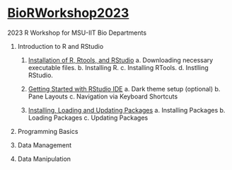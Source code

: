 # [BioRWorkshop2023](https://rvcuenca.github.io/BioRWorkshop2023/)
2023 R Workshop for MSU-IIT Bio Departments

1. Introduction to R and RStudio
    
    1. [Installation of R, Rtools, and RStudio](https://rvcuenca.github.io/BioRWorkshop2023/Talk2023-BioRWorkshop-Part1.html)
        a. Downloading necessary executable files.
        b. Installing R.
        c. Installing RTools.
        d. Instlling RStudio.
     
    2. [Getting Started with RStudio IDE](https://rvcuenca.github.io/BioRWorkshop2023/Talk2023-BioRWorkshop-Part2.html)
        a.    Dark theme setup (optional)
        b.    Pane Layouts
        c.    Navigation via Keyboard Shortcuts
     
    3. [Installing, Loading and Updating Packages](https://rvcuenca.github.io/BioRWorkshop2023/Talk2023-BioRWorkshop-Part3.html)
        a.    Installing Packages
        b.    Loading Packages
        c.    Updating Packages
  

2. Programming Basics

3. Data Management

4. Data Manipulation
